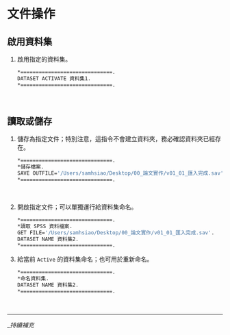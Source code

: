 # 文件操作

## 啟用資料集 

1. 啟用指定的資料集。

    ```bash
    *==============================.
    DATASET ACTIVATE 資料集1.
    *==============================.
    ```

<br>

## 讀取或儲存 

1. 儲存為指定文件；特別注意，這指令不會建立資料夾，務必確認資料夾已經存在。

    ```bash
    *==============================.
    *儲存檔案.
    SAVE OUTFILE='/Users/samhsiao/Desktop/00_論文實作/v01_01_匯入完成.sav'.
    *==============================.
    ```

<br>

2. 開啟指定文件；可以單獨運行給資料集命名。

    ```bash
    *==============================.
    *讀取 SPSS 資料檔案.
    GET FILE='/Users/samhsiao/Desktop/00_論文實作/v01_01_匯入完成.sav'.
    DATASET NAME 資料集2.
    *==============================.
    ```

3. 給當前 `Active` 的資料集命名；也可用於重新命名。

    ```bash
    *==============================.
    *命名資料集.
    DATASET NAME 資料集2.
    *==============================.
    ```

<br>

___

__持續補充_